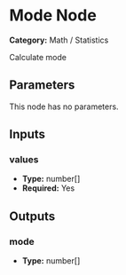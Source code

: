 
# Mode Node

**Category:** Math / Statistics

Calculate mode

## Parameters

This node has no parameters.

## Inputs


### values
- **Type:** number[]
- **Required:** Yes



## Outputs


### mode
- **Type:** number[]




